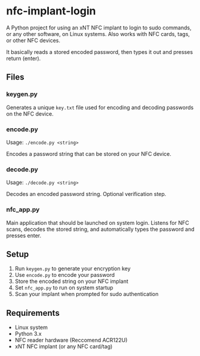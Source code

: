 # nfc-implant-login

A Python project for using an xNT NFC implant to login to sudo commands, or any other software, on Linux systems. Also works with NFC cards, tags, or other NFC devices.

It basically reads a stored encoded password, then types it out and presses return (enter).

## Files

### keygen.py
Generates a unique `key.txt` file used for encoding and decoding passwords on the NFC device.

### encode.py
Usage: `./encode.py <string>`

Encodes a password string that can be stored on your NFC device.

### decode.py
Usage: `./decode.py <string>`

Decodes an encoded password string. Optional verification step.

### nfc_app.py
Main application that should be launched on system login. Listens for NFC scans, decodes the stored string, and automatically types the password and presses enter.

## Setup

1. Run `keygen.py` to generate your encryption key
2. Use `encode.py` to encode your password  
3. Store the encoded string on your NFC implant
4. Set `nfc_app.py` to run on system startup
5. Scan your implant when prompted for sudo authentication

## Requirements

- Linux system
- Python 3.x
- NFC reader hardware (Reccomend ACR122U)
- xNT NFC implant (or any NFC card/tag)